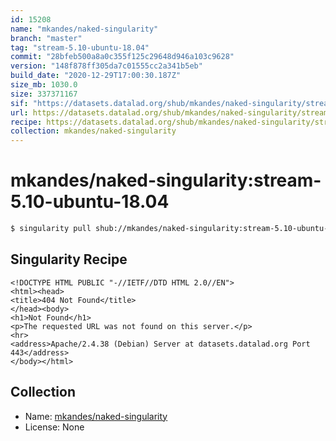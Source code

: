 ```yaml
---
id: 15208
name: "mkandes/naked-singularity"
branch: "master"
tag: "stream-5.10-ubuntu-18.04"
commit: "28bfeb500a8a0c355f125c29648d946a103c9628"
version: "148f878ff305da7c01555cc2a341b5eb"
build_date: "2020-12-29T17:00:30.187Z"
size_mb: 1030.0
size: 337371167
sif: "https://datasets.datalad.org/shub/mkandes/naked-singularity/stream-5.10-ubuntu-18.04/2020-12-29-28bfeb50-148f878f/148f878ff305da7c01555cc2a341b5eb.sif"
url: https://datasets.datalad.org/shub/mkandes/naked-singularity/stream-5.10-ubuntu-18.04/2020-12-29-28bfeb50-148f878f/
recipe: https://datasets.datalad.org/shub/mkandes/naked-singularity/stream-5.10-ubuntu-18.04/2020-12-29-28bfeb50-148f878f/Singularity
collection: mkandes/naked-singularity
---
```


# mkandes/naked-singularity:stream-5.10-ubuntu-18.04

```bash
$ singularity pull shub://mkandes/naked-singularity:stream-5.10-ubuntu-18.04
```

## Singularity Recipe

```singularity
<!DOCTYPE HTML PUBLIC "-//IETF//DTD HTML 2.0//EN">
<html><head>
<title>404 Not Found</title>
</head><body>
<h1>Not Found</h1>
<p>The requested URL was not found on this server.</p>
<hr>
<address>Apache/2.4.38 (Debian) Server at datasets.datalad.org Port 443</address>
</body></html>
```

## Collection

 - Name: [mkandes/naked-singularity](https://github.com/mkandes/naked-singularity)
 - License: None


